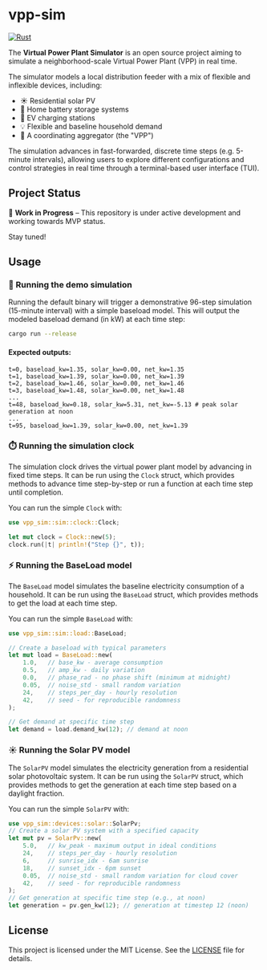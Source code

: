 # vpp-sim
[![Rust](https://github.com/jdhoffa/vpp-sim/actions/workflows/rust.yml/badge.svg)](https://github.com/jdhoffa/vpp-sim/actions/workflows/rust.yml)

The **Virtual Power Plant Simulator** is an open source project aiming to simulate a neighborhood-scale Virtual Power Plant (VPP) in real time.

The simulator models a local distribution feeder with a mix of flexible and inflexible devices, including:

- ☀️ Residential solar PV
- 🔋 Home battery storage systems
- 🚗 EV charging stations
- 💡 Flexible and baseline household demand
- 🧠 A coordinating aggregator (the "VPP")

The simulation advances in fast-forwarded, discrete time steps (e.g. 5-minute intervals), allowing users to explore different configurations and control strategies in real time through a terminal-based user interface (TUI).


## Project Status

🚧 **Work in Progress** – This repository is under active development and working towards MVP status.   

Stay tuned!

## Usage
### 🧩 Running the demo simulation

Running the default binary will trigger a demonstrative 96-step simulation (15-minute interval) with a simple baseload model. This will output the modeled baseload demand (in kW) at each time step:

```bash
cargo run --release
```

#### Expected outputs:
```
t=0, baseload_kw=1.35, solar_kw=0.00, net_kw=1.35
t=1, baseload_kw=1.39, solar_kw=0.00, net_kw=1.39
t=2, baseload_kw=1.46, solar_kw=0.00, net_kw=1.46
t=3, baseload_kw=1.48, solar_kw=0.00, net_kw=1.48
...
t=48, baseload_kw=0.18, solar_kw=5.31, net_kw=-5.13 # peak solar generation at noon
...
t=95, baseload_kw=1.39, solar_kw=0.00, net_kw=1.39
```


### ⏱️ Running the simulation clock

The simulation clock drives the virtual power plant model by advancing in fixed time steps. It can be run using the `Clock` struct, which provides methods to advance time step-by-step or run a function at each time step until completion.

You can run the simple `Clock` with:

```rust
use vpp_sim::sim::clock::Clock;

let mut clock = Clock::new(5);
clock.run(|t| println!("Step {}", t));
```

### ⚡ Running the BaseLoad model

The `BaseLoad` model simulates the baseline electricity consumption of a household. It can be run using the `BaseLoad` struct, which provides methods to get the load at each time step.

You can run the simple `BaseLoad` with:

```rust
use vpp_sim::sim::load::BaseLoad;

// Create a baseload with typical parameters
let mut load = BaseLoad::new(
    1.0,   // base_kw - average consumption
    0.5,   // amp_kw - daily variation
    0.0,   // phase_rad - no phase shift (minimum at midnight)
    0.05,  // noise_std - small random variation
    24,    // steps_per_day - hourly resolution
    42,    // seed - for reproducible randomness
);

// Get demand at specific time step
let demand = load.demand_kw(12); // demand at noon
```

### ☀️ Running the Solar PV model
The `SolarPV` model simulates the electricity generation from a residential solar photovoltaic system. It can be run using the `SolarPV` struct, which provides methods to get the generation at each time step based on a daylight fraction.

You can run the simple `SolarPV` with:

```rust
use vpp_sim::devices::solar::SolarPv;
// Create a solar PV system with a specified capacity
let mut pv = SolarPv::new(
    5.0,   // kw_peak - maximum output in ideal conditions
    24,    // steps_per_day - hourly resolution
    6,     // sunrise_idx - 6am sunrise
    18,    // sunset_idx - 6pm sunset
    0.05,  // noise_std - small random variation for cloud cover
    42,    // seed - for reproducible randomness
);
// Get generation at specific time step (e.g., at noon)
let generation = pv.gen_kw(12); // generation at timestep 12 (noon)
```

## License
This project is licensed under the MIT License. See the [LICENSE](LICENSE) file for details.
